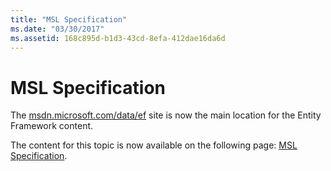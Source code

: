 ```yaml
---
title: "MSL Specification"
ms.date: "03/30/2017"
ms.assetid: 168c895d-b1d3-43cd-8efa-412dae16da6d
---
```

# MSL Specification
The [msdn.microsoft.com/data/ef](http://msdn.microsoft.com/data/ef) site is now the main location for the Entity Framework content.  
  
 The content for this topic is now available on the following page: [MSL Specification](http://msdn.microsoft.com/data/jj652027).
